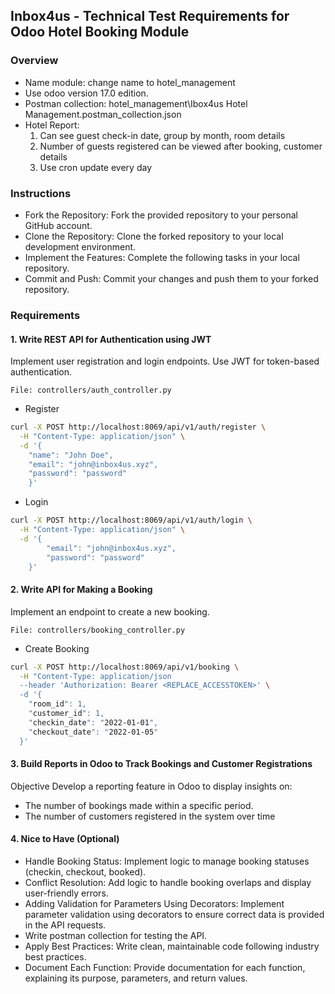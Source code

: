 ## Inbox4us - Technical Test Requirements for Odoo Hotel Booking Module
### Overview
- Name module: change name to hotel_management
- Use odoo version 17.0 edition.
- Postman collection: hotel_management\Ibox4us Hotel Management.postman_collection.json
- Hotel Report:
    1. Can see guest check-in date, group by month, room details
    2. Number of guests registered can be viewed after booking, customer details
    3. Use cron update every day
### Instructions
- Fork the Repository: Fork the provided repository to your personal GitHub account.
- Clone the Repository: Clone the forked repository to your local development environment.
- Implement the Features: Complete the following tasks in your local repository.
- Commit and Push: Commit your changes and push them to your forked repository.

### Requirements
#### 1. Write REST API for Authentication using JWT
Implement user registration and login endpoints.
Use JWT for token-based authentication.

```
File: controllers/auth_controller.py
```

- Register
```bash
curl -X POST http://localhost:8069/api/v1/auth/register \
  -H "Content-Type: application/json" \
  -d '{
    "name": "John Doe",
    "email": "john@inbox4us.xyz",
    "password": "password"
    }'
```

- Login 
```bash
curl -X POST http://localhost:8069/api/v1/auth/login \
  -H "Content-Type: application/json" \
  -d '{
        "email": "john@inbox4us.xyz",
        "password": "password"
    }'
```

#### 2. Write API for Making a Booking
Implement an endpoint to create a new booking.
```
File: controllers/booking_controller.py
```

- Create Booking
```bash
curl -X POST http://localhost:8069/api/v1/booking \
  -H "Content-Type: application/json
  --header 'Authorization: Bearer <REPLACE_ACCESSTOKEN>' \
  -d '{
    "room_id": 1,
    "customer_id": 1,
    "checkin_date": "2022-01-01",
    "checkout_date": "2022-01-05"
  }'
```

#### 3. Build Reports in Odoo to Track Bookings and Customer Registrations
Objective
Develop a reporting feature in Odoo to display insights on:

- The number of bookings made within a specific period.
- The number of customers registered in the system over time

#### 4. Nice to Have (Optional)
- Handle Booking Status: Implement logic to manage booking statuses (checkin, checkout, booked).
- Conflict Resolution: Add logic to handle booking overlaps and display user-friendly errors.
- Adding Validation for Parameters Using Decorators: Implement parameter validation using decorators to ensure correct data is provided in the API requests.
- Write postman collection for testing the API.
- Apply Best Practices: Write clean, maintainable code following industry best practices.
- Document Each Function: Provide documentation for each function, explaining its purpose, parameters, and return values.